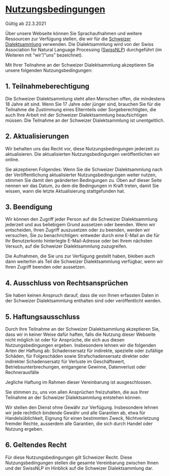 # **<u>Nutzungsbedingungen</u>**

Gültig ab 22.3.2021

Über unsere Webseite können Sie Sprachaufnahmen und weitere Ressourcen
zur Verfügung stellen, die wir für die 
<a href="http://www.dialektsammlung.ch" target="_blank">Schweizer Dialektsammlung</a>
verwenden. Die Dialektsammlung wird von der Swiss Association for
Natural Language Processing (<a href="https://swissnlp.org" target="_blank">SwissNLP</a>)
durchgeführt (im Weiteren mit “wir”/”uns” bezeichnet).

Mit Ihrer Teilnahme an der Schweizer Dialektsammlung akzeptieren Sie
unsere folgenden Nutzungsbedingungen:

## 1. Teilnahmeberechtigung

Die Schweizer Dialektsammlung steht allen Menschen offen, die mindestens
18 Jahre alt sind. Wenn Sie 17 Jahre oder jünger sind, brauchen Sie für
die Teilnahme die Zustimmung eines Elternteils oder Sorgeberechtigten,
die auch Ihre Arbeit mit der Schweizer Dialektsammlung beaufsichtigen
müssen. Die Teilnahme an der Schweizer Dialektsammlung ist
unentgeltlich.

## 2. Aktualisierungen

Wir behalten uns das Recht vor, diese Nutzungsbedingungen jederzeit zu
aktualisieren. Die aktualisierten Nutzungsbedingungen veröffentlichen
wir online.

Sie akzeptieren Folgendes: Wenn Sie die Schweizer Dialektsammlung nach
der Veröffentlichung aktualisierter Nutzungsbedingungen weiter nutzen,
stimmen Sie damit den geänderten Bedingungen zu. Oben auf dieser Seite
nennen wir das Datum, zu dem die Bedingungen in Kraft treten, damit Sie
wissen, wann die letzte Aktualisierung stattgefunden hat.

## 3. Beendigung

Wir können den Zugriff jeder Person auf die Schweizer Dialektsammlung
jederzeit und aus beliebigem Grund aussetzen oder beenden. Wenn wir
entscheiden, Ihren Zugriff auszusetzen oder zu beenden, werden wir
versuchen, Sie zu benachrichtigen: entweder durch eine E-Mail an die für
Ihr Benutzerkonto hinterlegte E-Mail-Adresse oder bei Ihrem nächsten
Versuch, auf die Schweizer Dialektsammlung zuzugreifen.

Die Aufnahmen, die Sie uns zur Verfügung gestellt haben, bleiben auch
dann weiterhin als Teil die Schweizer Dialektsammlung verfügbar, wenn
wir Ihren Zugriff beenden oder aussetzen.

## 4. Ausschluss von Rechtsansprüchen

Sie haben keinen Anspruch darauf, dass die von Ihnen erfassten Daten in
der Schweizer Dialektsammlung enthalten sind oder veröffentlicht werden.

## 5. Haftungsausschluss

Durch Ihre Teilnahme an der Schweizer Dialektsammlung akzeptieren Sie,
dass wir in keiner Weise dafür haften, falls die Nutzung dieser Webseite
nicht möglich ist oder für Ansprüche, die sich aus diesen
Nutzungsbedingungen ergeben. Insbesondere lehnen wir die folgenden Arten
der Haftung ab: Schadensersatz für indirekte, spezielle oder zufällige
Schäden, für Folgeschäden sowie Strafschadensersatz direkter oder
indirekter Schadensersatz für Verluste im Geschäftswert,
Betriebsunterbrechungen, entgangene Gewinne, Datenverlust oder
Rechnerausfälle

Jegliche Haftung im Rahmen dieser Vereinbarung ist ausgeschlossen.

Sie stimmen zu, uns von allen Ansprüchen freizuhalten, die aus Ihrer
Teilnahme an der Schweizer Dialektsammlung entstehen können.

Wir stellen den Dienst ohne Gewähr zur Verfügung. Insbesondere lehnen
wir jede rechtlich bindende Gewähr und alle Garantien ab, etwa für
Handelsüblichkeit, Eignung für einen bestimmten Zweck, Nichtverletzung
fremder Rechte, ausserdem alle Garantien, die sich durch Handel oder
Nutzung ergeben.

## 6. Geltendes Recht

Für diese Nutzungsbedingungen gilt Schweizer Recht. Diese
Nutzungsbedingungen stellen die gesamte Vereinbarung zwischen Ihnen und
der SwissNLP im Hinblick auf die Schweizer Dialektsammlung dar.
